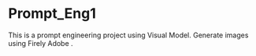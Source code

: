 # Prompt_Eng1
This is a prompt engineering project using Visual Model. Generate images using Firely Adobe .
